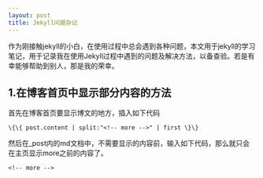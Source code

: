 ```yaml
---
layout: post
title: Jekyll问题杂记
---
```


作为刚接触jekyll的小白，在使用过程中总会遇到各种问题，本文用于jekyll的学习笔记，用于记录我在使用Jekyll过程中遇到的问题及解决方法，以备查验。若是有幸能够帮助到别人，那是我的荣幸。
<!-- more -->
## 1.在博客首页中显示部分内容的方法

首先在博客首页要显示博文的地方，插入如下代码

`\{\{ post.content | split:"<!-- more -->" | first \}\}`

然后在\_post内的md文档中，不需要显示的内容前，输入如下代码，那么就只会在主页显示more之前的内容了。

`<!-- more -->`

